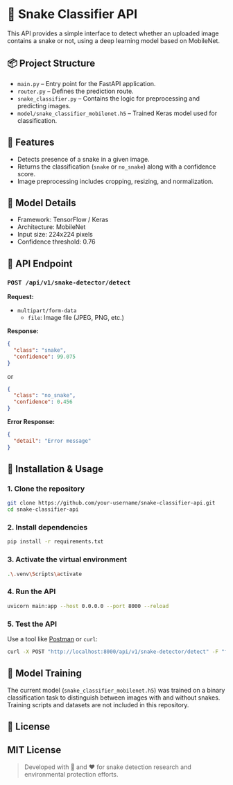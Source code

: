 # 🐍 Snake Classifier API
This API provides a simple interface to detect whether an uploaded image contains a snake or not, using a deep learning model based on MobileNet.

## 📦 Project Structure
- `main.py` – Entry point for the FastAPI application.
- `router.py` – Defines the prediction route.
- `snake_classifier.py` – Contains the logic for preprocessing and predicting images.
- `model/snake_classifier_mobilenet.h5` – Trained Keras model used for classification.

## 🚀 Features
- Detects presence of a snake in a given image.
- Returns the classification (`snake` or `no_snake`) along with a confidence score.
- Image preprocessing includes cropping, resizing, and normalization.

## 🧠 Model Details
- Framework: TensorFlow / Keras
- Architecture: MobileNet
- Input size: 224x224 pixels
- Confidence threshold: 0.76

## 📡 API Endpoint
### `POST /api/v1/snake-detector/detect`

**Request:**
- `multipart/form-data`
  - `file`: Image file (JPEG, PNG, etc.)

**Response:**
```json
{
  "class": "snake",
  "confidence": 99.075
}
```

or

```json
{
  "class": "no_snake",
  "confidence": 0.456
}
```

**Error Response:**
```json
{
  "detail": "Error message"
}
```

## 🔧 Installation & Usage
### 1. Clone the repository
```bash
git clone https://github.com/your-username/snake-classifier-api.git
cd snake-classifier-api
```

### 2. Install dependencies
```bash
pip install -r requirements.txt
```

### 3. Activate the virtual environment
```bash
.\.venv\Scripts\activate
```

### 4. Run the API
```bash
uvicorn main:app --host 0.0.0.0 --port 8000 --reload
```

### 5. Test the API
Use a tool like [Postman](https://www.postman.com/) or `curl`:

```bash
curl -X POST "http://localhost:8000/api/v1/snake-detector/detect" -F "file=@your_image.jpg"
```

## 📁 Model Training
The current model (`snake_classifier_mobilenet.h5`) was trained on a binary classification task to distinguish between images with and without snakes. Training scripts and datasets are not included in this repository.

## 📄 License
MIT License
---

> Developed with 🐍 and ❤️ for snake detection research and environmental protection efforts.